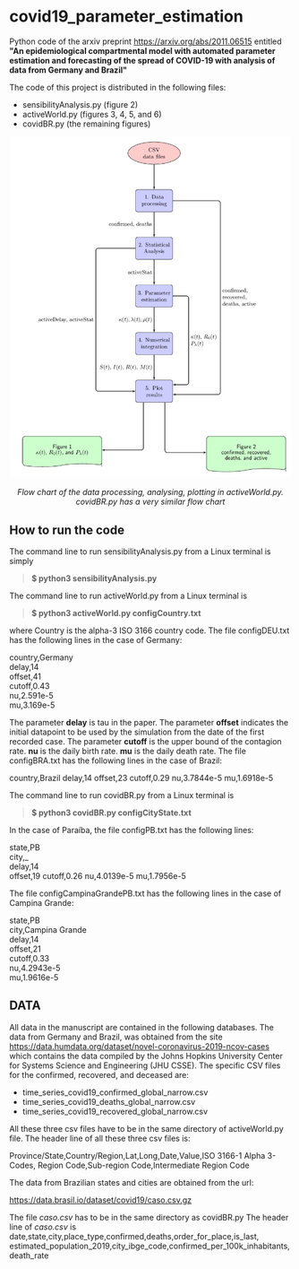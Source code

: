 # covid19_parameter_estimation
Python code of the arxiv preprint https://arxiv.org/abs/2011.06515
entitled **"An epidemiological compartmental model with automated parameter
estimation and forecasting of the spread of COVID-19 with analysis of data
from Germany and Brazil"**

The code of this project is distributed in the following files:
* sensibilityAnalysis.py (figure 2)
* activeWorld.py (figures 3, 4, 5, and 6)
* covidBR.py (the remaining figures)

![image](flowchartAW.png )

<div align="center">

*Flow chart of the data processing, analysing, plotting in activeWorld.py.
covidBR.py has a very similar flow chart*

</div>

## **How to run the code**

The command line to run sensibilityAnalysis.py from a Linux terminal is simply

> **$ python3 sensibilityAnalysis.py**

The command line to run activeWorld.py from a Linux terminal is

> **$ python3 activeWorld.py configCountry.txt**

where Country is the alpha-3 ISO 3166 country code. 
The file configDEU.txt has the following lines in the case of Germany:

country,Germany  
delay,14  
offset,41  
cutoff,0.43  
nu,2.591e-5  
mu,3.169e-5  

The parameter **delay** is tau in the paper.
The parameter **offset** indicates the initial datapoint to be used by the
simulation from the date of the first recorded case.
The parameter **cutoff** is the upper bound of the contagion rate. 
**nu** is the daily birth rate.
**mu** is the daily death rate.
The file configBRA.txt has the following lines in the case of Brazil:

country,Brazil 
delay,14 
offset,23 
cutoff,0.29 
nu,3.7844e-5 
mu,1.6918e-5 

The command line to run covidBR.py from a Linux terminal is

> **$ python3 covidBR.py configCityState.txt**

In the case of Paraíba, the file configPB.txt has the following lines:

state,PB  
city,\_  
delay,14  
offset,19
cutoff,0.26
nu,4.0139e-5
mu,1.7956e-5

The file configCampinaGrandePB.txt has the following lines in the case of Campina Grande:

state,PB  
city,Campina Grande  
delay,14  
offset,21  
cutoff,0.33  
nu,4.2943e-5  
mu,1.9616e-5  

## DATA

All data in the manuscript are contained in the following databases. The data
from Germany and Brazil, was obtained from the site
https://data.humdata.org/dataset/novel-coronavirus-2019-ncov-cases which
contains the data compiled by the Johns Hopkins University Center for Systems
Science and Engineering (JHU CSSE). The specific CSV files for the confirmed,
recovered, and deceased are:

* time_series_covid19_confirmed_global_narrow.csv
* time_series_covid19_deaths_global_narrow.csv
* time_series_covid19_recovered_global_narrow.csv

All these three csv files have to be in the same directory of activeWorld.py
file. The header line of all these three csv files is:

Province/State,Country/Region,Lat,Long,Date,Value,ISO 3166-1 Alpha 3-Codes,
Region Code,Sub-region Code,Intermediate Region Code

The data from Brazilian states and cities are obtained from the url: 

https://data.brasil.io/dataset/covid19/caso.csv.gz

The file *caso.csv* has to be in the same directory as covidBR.py
The header line of *caso.csv* is  
date,state,city,place_type,confirmed,deaths,order_for_place,is_last,
estimated_population_2019,city_ibge_code,confirmed_per_100k_inhabitants,
death_rate
